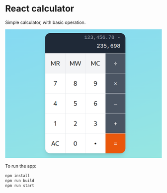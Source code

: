 # React calculator

Simple calculator, with basic operation.

![Screenshot](https://github.com/peterszarvas94/react-calculator/blob/main/screenshot.png)

To run the app:

```
npm install
npm run build
npm run start
```
